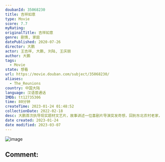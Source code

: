 ```yaml
---
doubanId: 35068230
title: 吉祥如意
type: Movie
score: 7.7
myRating: 
originalTitle: 吉祥如意
genre: 剧情, 家庭
datePublished: 2020-07-26
director: 大鹏
actor: 王吉祥, 大鹏, 刘陆, 王庆丽
author: 大鹏
tags:
  - Movie
state: 想看
url: https://movie.douban.com/subject/35068230/
aliases:
  - The_Reunions
country: 中国大陆
language: 汉语普通话
IMDb: tt12735306
time: 80分钟
createTime: 2023-01-24 01:48:52
collectionDate: 2022-02-18
desc: 大鹏首次执导现实题材文艺片，故事讲述一位喜剧片导演突发奇想，回到东北农村老家，希望将一家人如何过年拍成一部文艺电影，结果遭遇一系列意外。因拍电影而聚齐的家庭成员们，完成了最后的聚会。
date created: 2023-01-24
date modified: 2023-03-07
---
```


![image](p2632185061.jpg)

Comment:
---
